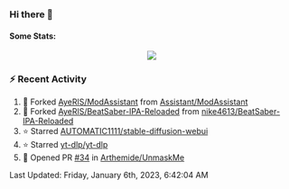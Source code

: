 ### Hi there 👋

#### Some Stats:
<p align="center">
    <img align="center" src="https://github-readme-stats.vercel.app/api?username=AyeRlS&hide=stars&count_private=true&theme=dark" />
</p>
<!--
[![Anurag's github stats](https://github-readme-stats-chi-wheat.vercel.app/api?username=AyeRlS&hide=stars&count_private=true&theme=dracula)](https://github.com/anuraghazra/github-readme-stats)
[![willianrod's wakatime stats](https://github-readme-stats.vercel.app/api/wakatime?username=Ayeris)](https://github.com/anuraghazra/github-readme-stats)
-->
<!--START_SECTION:waka-->

<!--END_SECTION:waka-->

### :zap: Recent Activity

<!--RECENT_ACTIVITY:start-->
1. 🔱 Forked [AyeRlS/ModAssistant](https://github.com/AyeRlS/ModAssistant) from [Assistant/ModAssistant](https://github.com/Assistant/ModAssistant)
2. 🔱 Forked [AyeRlS/BeatSaber-IPA-Reloaded](https://github.com/AyeRlS/BeatSaber-IPA-Reloaded) from [nike4613/BeatSaber-IPA-Reloaded](https://github.com/nike4613/BeatSaber-IPA-Reloaded)
3. ⭐ Starred [AUTOMATIC1111/stable-diffusion-webui](https://github.com/AUTOMATIC1111/stable-diffusion-webui)
4. ⭐ Starred [yt-dlp/yt-dlp](https://github.com/yt-dlp/yt-dlp)
5. 💪 Opened PR [#34](https://github.com/Arthemide/UnmaskMe/pull/34) in [Arthemide/UnmaskMe](https://github.com/Arthemide/UnmaskMe)
<!--RECENT_ACTIVITY:end-->

<!--RECENT_ACTIVITY:last_update-->
Last Updated: Friday, January 6th, 2023, 6:42:04 AM
<!--RECENT_ACTIVITY:last_update_end-->

<!--
**AyeRlS/AyeRlS** is a ✨ _special_ ✨ repository because its `README.md` (this file) appears on your GitHub profile.

Here are some ideas to get you started:

- 🔭 I’m currently working on ...
- 🌱 I’m currently learning ...
- 👯 I’m looking to collaborate on ...
- 🤔 I’m looking for help with ...
- 💬 Ask me about ...
- 📫 How to reach me: ...
- 😄 Pronouns: fucking hell
- ⚡ Fun fact: ...
-->
